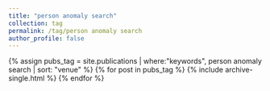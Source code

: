 ```yaml
---
title: "person anomaly search"
collection: tag
permalink: /tag/person anomaly search
author_profile: false
---
```

{% assign pubs_tag = site.publications | where:"keywords", person anomaly search | sort: "venue" %}
{% for post in pubs_tag %}
  {% include archive-single.html %}
{% endfor %}